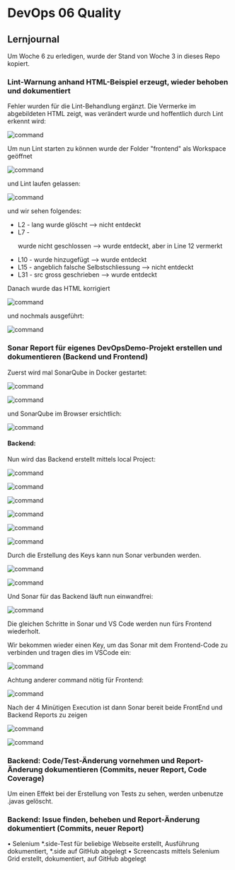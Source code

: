# DevOps 06 Quality

## Lernjournal

Um Woche 6 zu erledigen, wurde der Stand von Woche 3 in dieses Repo kopiert.

### Lint-Warnung anhand HTML-Beispiel erzeugt, wieder behoben und dokumentiert

Fehler wurden für die Lint-Behandlung ergänzt. Die Vermerke im abgebildeten HTML zeigt, was verändert wurde und hoffentlich durch Lint erkennt wird:

![command](assets/picture1.png)

Um nun Lint starten zu können wurde der Folder "frontend" als Workspace geöffnet

![command](assets/picture3.png)

und Lint laufen gelassen:

![command](assets/picture4.png)

und wir sehen folgendes:
- L2 - lang wurde glöscht --> nicht entdeckt
- L7 - <p> wurde nicht geschlossen --> wurde entdeckt, aber in Line 12 vermerkt
- L10 - </link> wurde hinzugefügt --> wurde entdeckt
- L15 - angeblich falsche Selbstschliessung --> nicht entdeckt
- L31 - src gross geschrieben --> wurde entdeckt

Danach wurde das HTML korrigiert

![command](assets/picture5.png)

und nochmals ausgeführt:

![command](assets/picture6.png)

### Sonar Report für eigenes DevOpsDemo-Projekt erstellen und dokumentieren (Backend und Frontend)

Zuerst wird mal SonarQube in Docker gestartet:

![command](assets/picture7.png)

![command](assets/picture8.png)

und SonarQube im Browser ersichtlich:

![command](assets/picture9.png)

#### Backend:

Nun wird das Backend erstellt mittels local Project:

![command](assets/picture10.png)

![command](assets/picture11.png)

![command](assets/picture12.png)

![command](assets/picture13.png)

![command](assets/picture14.png)

![command](assets/picture15.png)

Durch die Erstellung des Keys kann nun Sonar verbunden werden.

![command](assets/picture16.png)

![command](assets/picture17.png)

Und Sonar für das Backend läuft nun einwandfrei:

![command](assets/picture18.png)

Die gleichen Schritte in Sonar und VS Code werden nun fürs Frontend wiederholt.

Wir bekommen wieder einen Key, um das Sonar mit dem Frontend-Code zu verbinden und tragen dies im VSCode ein:

![command](assets/picture19.png)

Achtung anderer command nötig für Frontend:

![command](assets/picture20.png)

Nach der 4 Minütigen Execution ist dann Sonar bereit beide FrontEnd und Backend Reports zu zeigen

![command](assets/picture21.png)

![command](assets/picture22.png)

### Backend: Code/Test-Änderung vornehmen und Report-Änderung dokumentieren (Commits, neuer Report, Code Coverage)
Um einen Effekt bei der Erstellung von Tests zu sehen, werden unbenutze .javas gelöscht.





### Backend: Issue finden, beheben und Report-Änderung dokumentiert (Commits, neuer Report)


• Selenium *.side-Test für beliebige Webseite erstellt, Ausführung dokumentiert, *.side auf GitHub abgelegt
• Screencasts mittels Selenium Grid erstellt, dokumentiert, auf GitHub abgelegt
